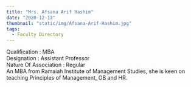 ```yaml
---
title: "Mrs. Afsana Arif Hashim"
date: "2020-12-13"
thumbnail: "static/img/Afsana-Arif-Hashim.jpg"
tags:
  - Faculty Directory
---
```


Qualification : MBA  
Designation : Assistant Professor  
Nature Of Association : Regular  
An MBA from Ramaiah Institute of Management Studies, she is keen on teaching Principles of Management, OB and HR.
